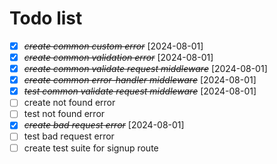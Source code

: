 # Todo list

* [X] ~~*create common custom error*~~ [2024-08-01]
* [X] ~~*create common validation error*~~ [2024-08-01]
* [X] ~~*create common validate request middleware*~~ [2024-08-01]
* [X] ~~*create common error-handler middleware*~~ [2024-08-01]
* [X] ~~*test common validate request middleware*~~ [2024-08-01]
* [ ] create not found error
* [ ] test not found error
* [X] ~~*create bad request error*~~ [2024-08-01]
* [ ] test bad request error
* [ ] create test suite for signup route